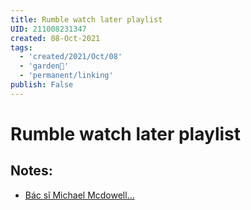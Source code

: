 ```yaml
---
title: Rumble watch later playlist
UID: 211008231347
created: 08-Oct-2021
tags:
  - 'created/2021/Oct/08'
  - 'garden🏡'
  - 'permanent/linking'
publish: False
---
```

# Rumble watch later playlist

## Notes:
- [Bác sĩ Michael Mcdowell...](https://rumble.com/vm8ih1-bc-s-michael-mcdowell-ni-v-s-thot-min-dch-do-vaccine-ca-virus.html)

